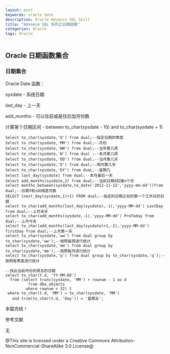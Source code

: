 ```yaml
---
layout: post
keywords: oracle date
description: Oracle Advance SQL Skill
title: "Advance SQL 系列之日期函数"
categories: Oracle
tags: Oracle
---
```


## Oracle 日期函数集合

### 日期集合

Oracle Date 函数： 

sysdate - 系统日期

last_day - 上一天

add_months - 可以往前或是往后加月份数

计算某个日期区间 - between to_char(sysdate - 10) and to_char(sysdate + 1)

	Select to_char(sysdate,'Q') from dual;--指定日期的季度
	Select to_char(sysdate,'MM') from dual;--月份
	Select to_char(sysdate,'WW') from dual;--当年第几周
	Select to_char(sysdate,'W') from dual ;--本月第几周
	Select to_char(sysdate,'DD') from dual;--当月第几天
	Select to_char(sysdate,'D') from dual;--周内第几天
	Select to_char(sysdate,'DY') from duaL;--星期几
	Select last_day(sysdate) from dual;--本月最后一天
	Select add_months(sysdate,2) from dual;--当前日期d后推n个月 
	select months_between(sysdate,to_date('2012-11-12','yyyy-mm-dd'))from dual;--日期f和s间相差月数
	SELECT (next_day(sysdate,1)+1) FROM dual;--指定的日期之后的第一个工作日的日期
	select to_char(add_months(last_day(sysdate),-1),'yyyy-MM-dd') LastDay from dual;--上月末天
	select to_char(add_months(sysdate,-1),'yyyy-MM-dd') PreToday from dual;--上月今天
	select to_char(add_months(last_day(sysdate)+1,-2),'yyyy-MM-dd') firstDay from dual;--上月第一天
	select to_char(sysdate,'ww') from dual group by to_char(sysdate,'ww');--按照每周进行统计
	select to_char(sysdate,'mm') from dual group by to_char(sysdate,'mm');--按照每月进行统计
	select to_char(sysdate,'q') from dual group by to_char(sysdate,'q');--按照每季度进行统计
	
	--找出当前月份的周五的日期
	select to_char(t.d, 'YY-MM-DD')
	  from (select trunc(sysdate, 'MM') + rownum - 1 as d
	          from dba_objects
	         where rownum < 32) t
	 where to_char(t.d, 'MM') = to_char(sysdate, 'MM')
	   and trim(to_char(t.d, 'Day')) = '星期五';

本篇完结！

参考文献

无

@This site is licensed under a Creative Commons Attribution-NonCommercial-ShareAlike 3.0 License@